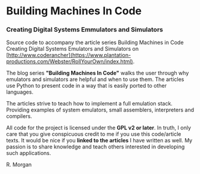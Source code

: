 # Building Machines In Code
### Creating Digital Systems Emmulators and Simulators
Source code to accompany the article series Building Machines in Code 
Creating Digital Systems Emulators and Simulators on [http://www.coderancher](https://www.plantation-productions.com/Webster/RollYourOwn/index.html).

The blog series **"Building Machines In Code"** walks the user through why emulators and 
simulators are helpful and when to use them. The articles use Python to present code
in a way that is easily ported to other languages. 

The articles strive to teach how to implement a full emulation stack. Providing examples
of system emulators, small assemblers, interpreters and compilers. 

All code for the project is licensed under the **GPL v2 or later**. In truth, I only care
that you give conspicuous credit to me if you use this code/article texts. It would be nice
if you **linked to the articles** I have written as well. My passion is to share knowledge 
and teach others interested in developing such applications.

R. Morgan</p>


 
